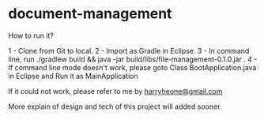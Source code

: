# document-management

How to run it?

1 - Clone from Git to local.
2 - Import as Gradle in Eclipse.
3 - In command line, run ./gradlew build && java -jar build/libs/file-management-0.1.0.jar .
4 - If command line mode doesn't work, please goto Class BootApplication.java in Eclipse and Run it as MainApplication

If it could not work, please refer to me by harryheone@gmail.com

More explain of design and tech of this project will added sooner.

